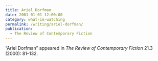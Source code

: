 ```yaml
---
title: Ariel Dorfman
date: 2001-01-01 12:00:00
category: what-im-watching
permalink: /writing/ariel-dorfman/
publication:
  - The Review of Contemporary Fiction
---
```

“Ariel Dorfman” appeared in <em>The Review of Contemporary Fiction</em> 21.3 (2000): 81–132.
